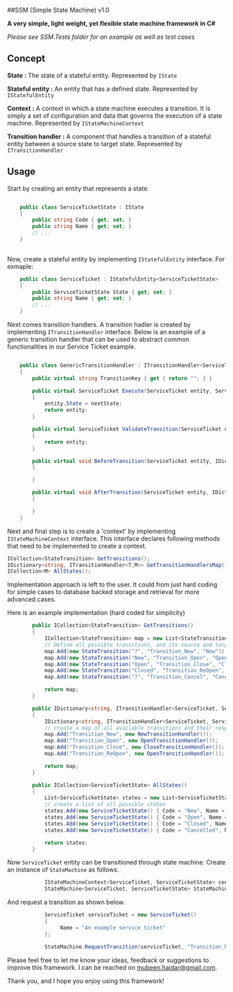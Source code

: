 ##SSM (Simple State Machine) v1.0

__A very simple, light weight, yet flexible state machine framework in C#__

_Please see SSM.Tests folder for an example as well as test cases_

Concept
--------

**State :** The state of a stateful entity. Represented by <code>IState</code>

**Stateful entity :** An entity that has a defined state. Represented by <code>IStatefulEntity</code>

**Context :** A context in which a state machine executes a transition. It is simply a set of configuration and data that governs the execution of a state machine. Represented by <code>IStateMachineContext</code>

**Transition handler :** A component that handles a transition of a stateful entity between a source state to target state. Represented by <code>ITransitionHandler</code>

Usage
------

Start by creating an entity that represents a state. 

```C#

    public class ServiceTicketState : IState
    {
        public string Code { get; set; }
        public string Name { get; set; }
        // ...
    }
    
```

Now, create a stateful entity by implementing <code>IStatefulEntity</code> interface. For exmaple:

```C#
    public class ServiceTicket : IStatefulEntity<ServiceTicketState>
    {
        public ServiceTicketState State { get; set; }
        public string Name { get; set; }
        // ...
    }
```

Next comes transition handlers. A transition hadler is created by implementing <code>ITransitionHandler</code> interface. Below is an example of a generic transition handler that can be used to abstract common functionalities in our Service Ticket example.

```C#

    public class GenericTransitionHandler : ITransitionHandler<ServiceTicket, ServiceTicketState>
    {
        public virtual string TransitionKey { get { return ""; } }

        public virtual ServiceTicket Execute(ServiceTicket entity, ServiceTicketState nextState, IDictionary<string, object> argumentsMap = null)
        {
            entity.State = nextState;
            return entity;
        }

        public virtual ServiceTicket ValidateTransition(ServiceTicket entity, ServiceTicketState nextState, IDictionary<string, object> argumentsMap = null)
        {
            return entity;
        }

        public virtual void BeforeTransition(ServiceTicket entity, IDictionary<string, object> argumentsMap = null)
        {

        }

        public virtual void AfterTransition(ServiceTicket entity, IDictionary<string, object> argumentsMap = null)
        {

        }
    }
```

Next and final step is to create a 'context' by implementing <code>IStateMachineContext</code> interface. This interface declares following methods that need to be implemented to create a context.

```C#
ICollection<StateTransition> GetTransitions();
IDictionary<string, ITransitionHandler<T,M>> GetTransitionHandlersMap();
ICollection<M> AllStates();
```

Implementation approach is left to the user. It could from just hard coding for simple cases to database backed storage and retrieval for more advanced cases.

Here is an example implementation (hard coded for simplicity) 

```C#
        public ICollection<StateTransition> GetTransitions()
        {
            ICollection<StateTransition> map = new List<StateTransition>();
            // Define all possible transitions, and its source and target states
            map.Add(new StateTransition("?", "Transition_New", "New")); // ? means null or undefined state
            map.Add(new StateTransition("New", "Transition_Open", "Open"));
            map.Add(new StateTransition("Open", "Transition_Close", "Closed"));
            map.Add(new StateTransition("Closed", "Transition_ReOpen", "Open"));
            map.Add(new StateTransition("?", "Transition_Cancel", "Cancelled"));

            return map;
        }

        public IDictionary<string, ITransitionHandler<ServiceTicket, ServiceTicketState>> GetTransitionHandlersMap()
        {
            IDictionary<string, ITransitionHandler<ServiceTicket, ServiceTicketState>> map = new Dictionary<string, ITransitionHandler<ServiceTicket, ServiceTicketState>>();
            // create a map of all available transitions and their respective transition handlers
            map.Add("Transition_New", new NewTransitionHandler());
            map.Add("Transition_Open", new OpenTransitionHandler());
            map.Add("Transition_Close", new CloseTransitionHandler());
            map.Add("Transition_ReOpen", new OpenTransitionHandler());

            return map;
        }

        public ICollection<ServiceTicketState> AllStates()
        {
            List<ServiceTicketState> states = new List<ServiceTicketState>();
            // create a list of all possible states
            states.Add(new ServiceTicketState() { Code = "New", Name = "New Ticket" });
            states.Add(new ServiceTicketState() { Code = "Open", Name = "Ticket Open" });
            states.Add(new ServiceTicketState() { Code = "Closed", Name = "Ticket Closed" });
            states.Add(new ServiceTicketState() { Code = "Cancelled", Name = "Ticket Cancelled" });

            return states;
        }

```

Now <code>ServiceTicket</code> entity can be transitioned through state machine. Create an instance of <code>StateMachine</code> as follows.

```C#
            IStateMachineContext<ServiceTicket, ServiceTicketState> context = new ExampleStateMachineContext();
            StateMachine<ServiceTicket, ServiceTicketState> StateMachine = new StateMachine<ServiceTicket, ServiceTicketState>(context);
```

And request a transition as shown below.

```C#
            ServiceTicket serviceTicket = new ServiceTicket()
            {
                 Name = "An example service ticket"
            };

            StateMachine.RequestTransition(serviceTicket, "Transition_New");
```


Please feel free to let me know your ideas, feedback or suggestions to improve this framework. I can be reached on mubeen.haidar@gmail.com. 

Thank you, and I hope you enjoy using this framework!




